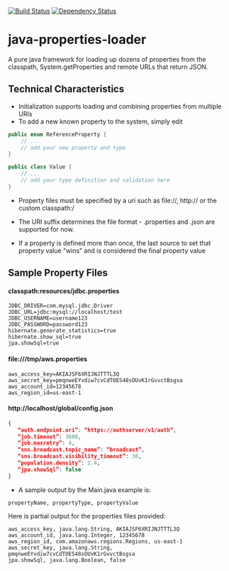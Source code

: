 [![Build Status](https://travis-ci.org/cosminj/java-properties-loader.svg?branch=master)](https://travis-ci.org/cosminj/java-properties-loader)
[![Dependency Status](https://www.versioneye.com/user/projects/568e323e9c1b9802c5000000/badge.svg?style=flat)](https://www.versioneye.com/user/projects/568e323e9c1b9802c5000000)

# java-properties-loader
A pure java framework for loading up dozens of properties from the classpath, System.getProperties and remote URLs that return JSON.

## Technical Characteristics

- Initialization supports loading and combining properties from multiple URIs
- To add a new known property to the system, simply edit 

```java
public enum ReferenceProperty {
    // ...
    // add your new property and type
}

public class Value {
    // ...
    // add your type definition and validation here
}
```

- Property files must be specified by a uri such as file://, http:// or the custom classpath:/

- The URI suffix determines the file format -  .properties and .json are supported for now.

- If a property is defined more than once, the last source to set that property value “wins” and is considered the final property value

## Sample Property Files

#### classpath:resources/jdbc.properties
```properties
JDBC_DRIVER=com.mysql.jdbc.Driver
JDBC_URL=jdbc:mysql://localhost/test
JDBC_USERNAME=username123
JDBC_PASSWORD=password123
hibernate.generate_statistics=true
hibernate.show_sql=true
jpa.showSql=true
```

#### file:///tmp/aws.properties
```properties
aws_access_key=AKIAJSF6XRIJNJTTTL3Q
aws_secret_key=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
aws_account_id=12345678
aws_region_id=us-east-1
```

#### http://localhost/global/config.json
```json
{
   “auth.endpoint.uri”: “https://authserver/v1/auth”,
   “job.timeout”: 3600,
   “job.maxretry”: 4,
   “sns.broadcast.topic_name”: “broadcast”,
   “sns.broadcast.visibility_timeout”: 30,
   “population.density”: 2.4,
   “jpa.showSql”: false
}
```

- A sample output by the Main.java example is:

```csv
propertyName, propertyType, propertyValue
```

Here is partial output for the properties files provided:

```csv
aws_access_key, java.lang.String, AKIAJSF6XRIJNJTTTL3Q
aws_account_id, java.lang.Integer, 12345678
aws_region_id, com.amazonaws.regions.Regions, us-east-1
aws_secret_key, java.lang.String, pmqnweEYvdiw7cvCdTOES48sOUvK1rGvvctBsgsa
jpa.showSql, java.lang.Boolean, false
```